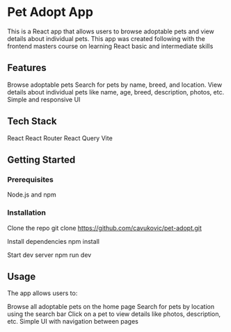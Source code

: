# Pet Adopt App
This is a React app that allows users to browse adoptable pets and view details about individual pets. This app was created following with the frontend masters course on learning React basic and intermediate skills 

## Features
Browse adoptable pets
Search for pets by name, breed, and location.
View details about individual pets like name, age, breed, description, photos, etc.
Simple and responsive UI

## Tech Stack
React
React Router
React Query
Vite

## Getting Started
### Prerequisites
Node.js and npm
### Installation
Clone the repo
git clone https://github.com/cavukovic/pet-adopt.git

Install dependencies
npm install

Start dev server
npm run dev



## Usage
The app allows users to:

Browse all adoptable pets on the home page
Search for pets by location using the search bar
Click on a pet to view details like photos, description, etc.
Simple UI with navigation between pages

